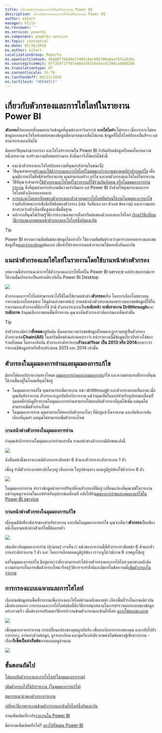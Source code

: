 ```yaml
---
title: เกี่ยวกับตัวกรองและการไฮไลท์ในรายงาน Power BI
description: เกี่ยวกับตัวกรองและการไฮไลท์ในรายงาน Power BI
author: mihart
manager: kfile
ms.reviewer: ''
ms.service: powerbi
ms.component: powerbi-service
ms.topic: conceptual
ms.date: 05/26/2018
ms.author: mihart
LocalizationGroup: Reports
ms.openlocfilehash: 9dd80776690e1fd45144c99570be8aa787a2938c
ms.sourcegitcommit: 0ff358f1ff87e88daf837443ecd1398ca949d2b6
ms.translationtype: HT
ms.contentlocale: th-TH
ms.lasthandoff: 09/21/2018
ms.locfileid: "46544511"
---
```

# <a name="about-filters-and-highlighting-in-power-bi-reports"></a>เกี่ยวกับตัวกรองและการไฮไลท์ในรายงาน Power BI
***ตัวกรอง***ให้ลบออกทั้งหมดยกเว้นข้อมูลที่คุณต้องการวิเคราะห์  ***การไฮไลท์***จะไม่กรอง เนื่องจากจะไม่ลบข้อมูลออกแตจะไฮไลท์เซตย่อยของข้อมูลที่สามารถมองเห็นได้แทน ข้อมูลที่ไม่ไฮไลท์ยังคงเป็นสีจาง แต่สามารถจะมองเห็นได้

มีหลายวิธีคุณสามารถกรอง และไฮไลท์รายงานใน Power BI ถ้ายัดเยียดข้อมูลทั้งหมดในบทความหนึ่งยทความ จะสร้างความสับสนอย่างมาก ดังนั้นเราจึงได้แบ่งได้ดังนี้

* แนะนำตัวกรองและไฮไลท์(บทความที่คุณกำลังอ่านในขณะนี้)
* วิธีคุณสามารถ[สร้างและใช้ตัวกรองและการไฮไลท์ในมุมมอง/รายงานของคุณทีกำลังถูกแก้ไข](power-bi-report-add-filter.md) เมื่อคุณมีการแก้ไขสิทธิ์สำหรับรายงาน คุณสามารถสร้าง แก้ไข และลบตัวกรองและไฮไลท์ในรายงาน
* วิธีที่คุณจะสามารถ[ใช้ตัวกรองและไฮไลท์ในรายงานที่ใช้ร่วมกันกับคุณ หรือในมุมมองการอ่านรายงาน](consumer/end-user-reading-view.md) สิ่งที่คุณสามารถทำงานมีความจำกัดมาก แต่ Power BI ยังช่วยให้คุณกรองและการไฮไลท์ตัวเลือกหลากหลาย  
* [การแนะนำโดยละเอียดของตัวกรองและตัวควบคุมการไฮไลท์ที่พร้อมใช้งานในมุมมองการแก้ไข ](consumer/end-user-report-filter.md)รวมถึงลักษณะการเชิงลึกที่ชนิดของตัวกรอง (เช่น วันที่และเวลา ตัวเลข ข้อความ) และความแตกต่างระหว่างตัวเลือกขั้นสูงและขั้นพื้นฐาน
* หลังจากที่คุณได้เรียนรู้วิธีการทำงานตามการตั้งค่าเริ่มต้นของตัวกลองและไฮไลท์ [เรียนรู้วิธีเปลี่ยนวิธีการแสดงภาพบนหน้าตัวกรองและไฮไลท์ซึ่งกันและกัน](consumer/end-user-interactions.md)

> [!TIP]
> Power BI ทราบความสัมพันธ์ของข้อมูลได้อย่างไร  ใช้ความสัมพันธ์ระหว่างตารางหลายตารางและเขตข้อมูลใน[แบบจำลองข้อมูล](https://support.office.com/article/Create-a-Data-Model-in-Excel-87e7a54c-87dc-488e-9410-5c75dbcb0f7b?ui=en-US&rs=en-US&ad=US)ต้นแบบ เพื่อทำให้รายการบนหน้ารายงานโต้ตอบซึ่งกันและกัน
> 
> 

## <a name="introduction-to-filters-and-highlighting-in-reports-using-the-filters-pane"></a>แนะนำตัวกรองและไฮไลท์ในรายงานโดยใช้บานหน้าต่างตัวกรอง
 บทความนี้ทำการแนะนำการใช้ตัวกรองและการไฮไลท์ใน Power BI service  แต่ประสบการณ์การใช้งานนั้นเกือบจะเป็นอย่างเดียวกับใน Power BI Desktop  

![](media/power-bi-reports-filters-and-highlighting/power-bi-add-filter-reading-view.png)

ตัวกรองและการไฮไลท์สามารถนำไปใช้โดยใช้บานหน้าต่าง**ตัวกรอง**หรือ โดยการเลือกโดยตรงบนรายงาน(แบบโดยเฉพาะ ให้ดูด้านล่างของหน้า) บานหน้าต่างตัวกรองแสดงตารางและเขตข้อมูลที่ใช้ในรายงานและตัวกรองที่มีการใช้ ถ้ามี ตัวกรอง่จะแบ่งเป็น**ระดับหน้า** **ระดับรายงาน** **Drillthrough**และ**ระดับภาพ**  ถ้าคุณเลือกภาพบนพื้นที่รายงาน คุณจะเห็นตัวกรองระดับการมองเห็นเท่านั้น

> [!TIP]
> ถ้าตัวกรองมีคำว่า**ทั้งหมด**อยู่ถัดมัน นั่นหมายความว่าเขตข้อมูลทั้งหมดจะถูกรวมอยู่เป็นตัวกรอง  ตัวอย่างเช่น**Chain(All)** ในสกรีนช็อตด้านล่างบอกเราว่า หน้ารายงานนี้มีข้อมูลเกี่ยวกับห่วงโซ่ของร้านทั้งหมด  ในทางกลับกัน ตัวกรองระดับรายงาน**FiscalYear เป็น 2013 หรือ 2014**บอกเราว่า รายงานมีข้อมูลสำหรับปีงบประมาณ 2013 และ 2014 เท่านั้น
> 
> 

## <a name="filters-in-reading-view-versus-editing-view"></a>ตัวกรองในมุมมองการอ่านและมุมมองการแก้ไข
มีการโต้ตอบกับรายงานสองโหมด [มุมมองการอ่านและมุมมองการแ](consumer/end-user-reading-view.md)ก้ไข  และความสามารถที่กรองที่คุณใช้งานขึ้นอยู่ในโหมดที่คุณใช้อยู่

* ในมุมมองการแก้ไข คุณสามารถเพิ่มรายงาน หน้า drillthrough และตัวกรองแบบเป็นภาพ เมื่อคุณบันทึกรายงาน ตัวกรองจะถูกบันทึกกับรายงาน แม้ว่าคุณเปิดในแอปสำหรับอุปกรณ์เคลื่อนที่ บุคคลที่กำลังดูที่รายงานในมุมมองการอ่านสามารถโต้ตอบกับตัวกรองที่คุณได้เพิ่ม แต่คุณไม่สามารถเพิ่มตัวกรองใหม่
* ในมุมมองการอ่าน คุณสามารถโต้ตอบกับตัวกรองใดๆ ที่มีอยู่แล้วในรายงาน และบันทึกการคัดเลือกที่คุณทำ  แต่คุณไม่สามารถเพิ่มตัวกรองใหม่

### <a name="the-filters-pane-in-reading-view"></a>บานหน้าต่างตัวกรองในมุมมองการอ่าน
ถ้าคุณเข้าถึงรายงานในมุมมองการอ่านเท่านั้น บานหน้าต่างตัวกรองมีลักษณะดังนี้

![](media/power-bi-reports-filters-and-highlighting/power-bi-filter-reading-view.png)

ดังนั้นหน้านี้ของรายงานมีตัวกรองระดับหน้า 6 ตัวและตัวกรองระดับรายงาน 1 ตัว

เพื่อดู ถ้ามีตัวกรองภาพระดับใดๆอยู่ เลือกภาพ ในรูปด้านล่าง แผนภูมิรูปฟองใช้ตัวกรอง 6 ตัว

![](media/power-bi-reports-filters-and-highlighting/power-bi-filter-visual-level.png)

ในมุมมองการอ่าน สำรวจข้อมูลด้วยการปรับเปลี่ยนตัวกรองที่มีอยู่ เปลี่ยนแปลงที่คุณเซฟในรายงาน แม้ว่าคุณดูรายงานในแอปสำหรับอุปกรณ์เคลื่อนที่ กลับไปยัง[มุมมองการอ่านและมุมมองแก้ไขใน Power BI service](consumer/end-user-reading-view.md)

### <a name="the-filters-pane-in-editing-view"></a>บานหน้าต่างตัวกรองในมุมมองการแก้ไข
เมื่อคุณมีสิทธิ์ระดับเจ้าของสำหรับรายงาน และเปิดในมุมมองการแก้ไข คุณจะเห็นว่า**ตัวกรอง**เป็นเพียงหนึ่งในบานหน้าต่างตัวแก้ไขที่มีหลายตัว

![](media/power-bi-reports-filters-and-highlighting/power-bi-add-filter-editing-view.png)

เช่นเดียวกับมุมมองการอ่าน (ด้านบน) เราเห็นว่า หน้าของรายงานนี้มีตัวกรองระดับหน้า 6 ตัวและตัวกรองระดับรายงาน 1 ตัว และ โดยการเลือกแผนภูมิรูปฟอง เราจะดูได้ว่ามีภาพ 6 ภาพถูกใช้อยู่

แต่ในมุมมองการแก้ไข มีอยู่มากกว่าที่เราสามารถทำได้ด้วยตัวกรองและการไฮไลท์ แตกต่างหลักคือความสามารถในการเพิ่มตัวกรองใหม่ เรียนรู้วิธีการจะทำสิ่งนีและมีมากในข้อความนี้[เพิ่มตัวกรองในรายงาน](power-bi-report-add-filter.md)

## <a name="ad-hoc-filtering-and-highlighting"></a>การกรองแบบเฉพาะและการไฮไลท์
เลือกเขตข้อมูลบนพื้นที่รายงานเพื่อกรองและไฮไลต์ส่วนเหลือของหน้า เลือกพื้นที่ว่างในภาพเดียวกันเมื่อต้องลบออก การกรองและการไฮไลท์ชนิดนี้คือวิธีการสนุกสนานในการสำรวจผลกระทบของข้อมูลอย่างรวดเร็ว เมื่อต้องการปรับแต่งวิธีการทำงานข้ามตัวกรองและข้ามไฮไลท์ ดู[การโต้ตอบของภาพ](consumer/end-user-interactions.md)

![](media/power-bi-reports-filters-and-highlighting/power-bi-adhoc-filter.gif)

เมื่อคุณออกจากรายงาน การเปลี่ยนแปลงของคุณถูกบันทึก เพื่อยกเลิกการกรองของคุณ และกลับไปยังการกรอง, การแบ่งส่วนข้อมูล, ดูรายละเอียด และชุดเรียงลำดับ ตามค่าเริ่มต้นของผู้เขียนรายงาน - เลือก**รีเซ็ตเป็นค่าเริ่มต้น**จากแถบเมนูด้านบน

![](media/power-bi-reports-filters-and-highlighting/power-bi-reset-to-default.png)

## <a name="next-steps"></a>ขั้นตอนถัดไป
[โต้ตอบกับตัวกรองและการไฮไลท์(ในมุมมองการอ่าน)](consumer/end-user-reading-view.md)

[เพิ่มตัวกรองไปใช้กับรายงาน (ในมุมมองการแก้ไข)](power-bi-report-add-filter.md)

[ชมการแนะนำของตัวกรองรายงาน](consumer/end-user-report-filter.md)

[เปลี่ยนวิธีภาพรายงานข้ามตัวกรองและข้ามไฮไลท์ซึ่งกันและกัน](consumer/end-user-interactions.md)

อ่านเพิ่มเติมเกี่ยวกับ[รายงานใน Power BI](consumer/end-user-reports.md)

มีคำถามเพิ่มเติมหรือไม่? [ลองไปที่ชุมชน Power BI](http://community.powerbi.com/)

